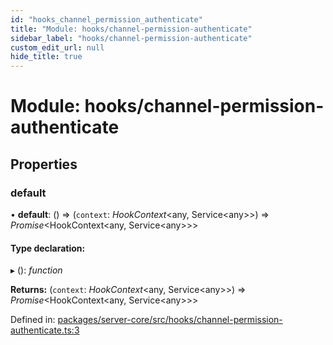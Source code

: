 ```yaml
---
id: "hooks_channel_permission_authenticate"
title: "Module: hooks/channel-permission-authenticate"
sidebar_label: "hooks/channel-permission-authenticate"
custom_edit_url: null
hide_title: true
---
```


# Module: hooks/channel-permission-authenticate

## Properties

### default

• **default**: () => (`context`: *HookContext*<any, Service<any\>\>) => *Promise*<HookContext<any, Service<any\>\>\>

#### Type declaration:

▸ (): *function*

**Returns:** (`context`: *HookContext*<any, Service<any\>\>) => *Promise*<HookContext<any, Service<any\>\>\>

Defined in: [packages/server-core/src/hooks/channel-permission-authenticate.ts:3](https://github.com/xr3ngine/xr3ngine/blob/a16a45d7e/packages/server-core/src/hooks/channel-permission-authenticate.ts#L3)
